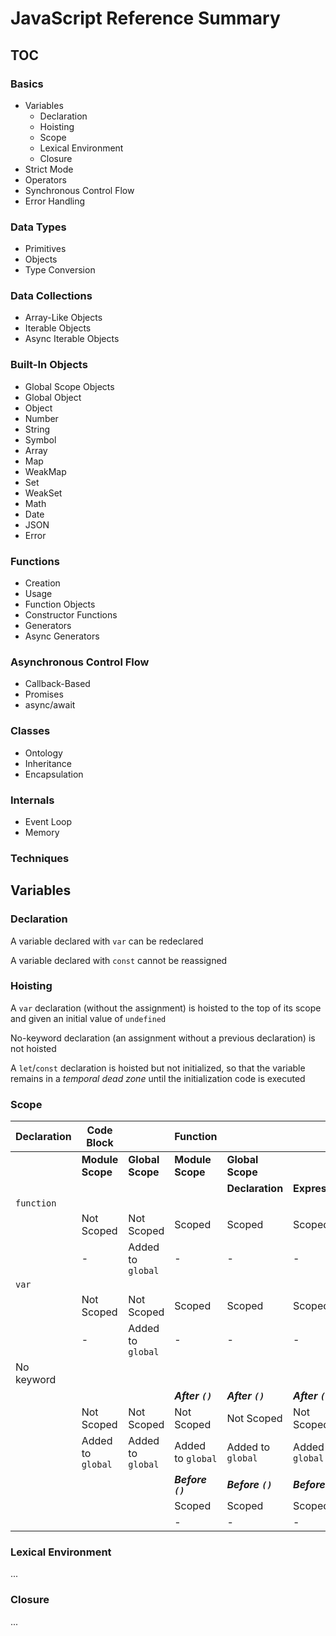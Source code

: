 # JavaScript Reference Summary

## TOC

### Basics

- Variables
  - Declaration
  - Hoisting
  - Scope
  - Lexical Environment
  - Closure
- Strict Mode
- Operators
- Synchronous Control Flow
- Error Handling

### Data Types

- Primitives
- Objects
- Type Conversion

### Data Collections

- Array-Like Objects
- Iterable Objects
- Async Iterable Objects

### Built-In Objects

- Global Scope Objects
- Global Object
- Object
- Number
- String
- Symbol
- Array
- Map
- WeakMap
- Set
- WeakSet
- Math
- Date
- JSON
- Error

### Functions

- Creation
- Usage
- Function Objects
- Constructor Functions
- Generators
- Async Generators

### Asynchronous Control Flow

- Callback-Based
- Promises
- async/await

### Classes

- Ontology
- Inheritance
- Encapsulation

### Internals

- Event Loop
- Memory

### Techniques

## Variables

### Declaration

A variable declared with `var` can be redeclared

A variable declared with `const` cannot be reassigned

### Hoisting

A `var` declaration (without the assignment) is hoisted to the top of its scope and given an initial value of `undefined`

No-keyword declaration (an assignment without a previous declaration) is not hoisted

A `let`/`const` declaration is hoisted but not initialized, so that the variable remains in a *temporal dead zone* until the initialization code is executed

### Scope

|Declaration|Code Block       |                 |Function           |                 |                 |
|-----------|-----------------|-----------------|-------------------|-----------------|-----------------|
|           |**Module Scope** |**Global Scope** |**Module Scope**   |**Global Scope** |                 |
|           |                 |                 |                   |**Declaration**  |**Expression**   |
|`function` |
|           |Not Scoped       |Not Scoped       |Scoped             |Scoped           |Scoped           |
|           |-                |Added to `global`|-                  |-                |-                |
|`var`      |
|           |Not Scoped       |Not Scoped       |Scoped             |Scoped           |Scoped           |
|           |-                |Added to `global`|-                  |-                |-                |
|No keyword |
|           |                 |                 |***After `()`***   |***After `()`*** |***After `()`*** |
|           |Not Scoped       |Not Scoped       |Not Scoped         |Not Scoped       |Not Scoped       |
|           |Added to `global`|Added to `global`|Added to `global`  |Added to `global`|Added to `global`|
|           |                 |                 |***Before `()`***  |***Before `()`***|***Before `()`***|
|           |                 |                 |Scoped             |Scoped           |Scoped           |
|           |                 |                 |-                  |-                |-                |

### Lexical Environment

...

### Closure

...
